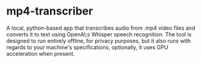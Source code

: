 # mp4-transcriber
A local, python-based app that transcribes audio from .mp4 video files and converts it to text using OpenAI;s Whisper speech recognition. The tool is designed to run entirely offline, for privacy purposes, but it also runs with regards to your machine's specifications, optionally, it uses GPU acceleration when present.
